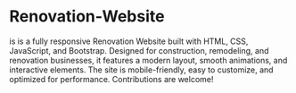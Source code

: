 # Renovation-Website
is is a fully responsive Renovation Website built with HTML, CSS, JavaScript, and Bootstrap. Designed for construction, remodeling, and renovation businesses, it features a modern layout, smooth animations, and interactive elements. The site is mobile-friendly, easy to customize, and optimized for performance. Contributions are welcome!
